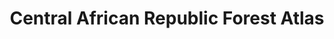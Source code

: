 ---
title: 'Central African Republic Forest Atlas'
slug: 'central-african-republic-forest-atlas'
thumbnail: '/assets/images/gallery/'
published: true
categories: [gallery]
description: 'View an interactive map with land-use data for the Central African Republic.'
href: 'http://caf.forest-atlas.org'
href_target: '_blank'
href_text: 'Launch App'
href_class: 'btn green medium mobile-friendly'
source: 'World Resources Institute and Ministry of Water, Forests, Hunting, and Fishing of the Central African Republic'
filters: 'africa, data, global-forest-watch, maps, map-builder'
map_builder: true
---
